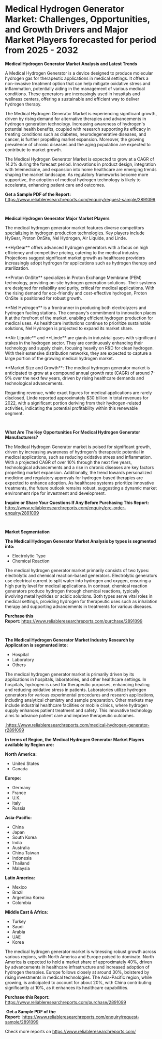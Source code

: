 <p><h1>Medical Hydrogen Generator Market: Challenges, Opportunities, and Growth Drivers and Major Market Players forecasted for period from 2025 - 2032</h1></p><p><strong>Medical Hydrogen Generator Market Analysis and Latest Trends</strong></p>
<p><p>A Medical Hydrogen Generator is a device designed to produce molecular hydrogen gas for therapeutic applications in medical settings. It offers a non-invasive treatment option that can help mitigate oxidative stress and inflammation, potentially aiding in the management of various medical conditions. These generators are increasingly used in hospitals and wellness centers, offering a sustainable and efficient way to deliver hydrogen therapy.</p><p>The Medical Hydrogen Generator Market is experiencing significant growth, driven by rising demand for alternative therapies and advancements in hydrogen generation technology. Increasing awareness of hydrogen's potential health benefits, coupled with research supporting its efficacy in treating conditions such as diabetes, neurodegenerative diseases, and cancer, is further propelling market expansion. Moreover, the growing prevalence of chronic diseases and the aging population are expected to contribute to market growth.</p><p>The Medical Hydrogen Generator Market is expected to grow at a CAGR of 14.2% during the forecast period. Innovations in product design, integration with telemedicine, and expansion into home healthcare are emerging trends shaping the market landscape. As regulatory frameworks become more supportive, the adoption of medical hydrogen technology is likely to accelerate, enhancing patient care and outcomes.</p></p>
<p><strong>Get a Sample PDF of the Report:&nbsp;</strong> <a href="https://www.reliableresearchreports.com/enquiry/request-sample/2891099?utm_campaign=2734&utm_medium=2&utm_source=Github&utm_content=ia&utm_term=14032025&utm_id=medical-hydrogen-generator">https://www.reliableresearchreports.com/enquiry/request-sample/2891099</a></p>
<p>&nbsp;</p>
<p><strong>Medical Hydrogen Generator Major Market Players</strong></p>
<p><p>The medical hydrogen generator market features diverse competitors specializing in hydrogen production technologies. Key players include HyGear, Proton OnSite, Nel Hydrogen, Air Liquide, and Linde.</p><p>**HyGear** offers advanced hydrogen generators with a focus on high efficiency and competitive pricing, catering to the medical industry. Projections suggest significant market growth as healthcare providers increasingly adopt hydrogen for applications such as hydrogen therapy and sterilization.</p><p>**Proton OnSite** specializes in Proton Exchange Membrane (PEM) technology, providing on-site hydrogen generation solutions. Their systems are designed for reliability and purity, critical for medical applications. With the rising demand for eco-friendly and cost-effective hydrogen, Proton OnSite is positioned for robust growth.</p><p>**Nel Hydrogen** is a frontrunner in producing both electrolyzers and hydrogen fueling stations. The company's commitment to innovation places it at the forefront of the market, enabling efficient hydrogen production for medical uses. As healthcare institutions continue to prioritize sustainable solutions, Nel Hydrogen is projected to expand its market share.</p><p>**Air Liquide** and **Linde** are giants in industrial gases with significant stakes in the hydrogen sector. They are continuously enhancing their technology and supply chain, focusing heavily on R&D for clean hydrogen. With their extensive distribution networks, they are expected to capture a large portion of the growing medical hydrogen market.</p><p>**Market Size and Growth**: The medical hydrogen generator market is anticipated to grow at a compound annual growth rate (CAGR) of around 7-9% over the next few years, driven by rising healthcare demands and technological advancements.</p><p>Regarding revenue, while exact figures for medical applications are rarely disclosed, Linde reported approximately $30 billion in total revenues for 2022, with a significant portion deriving from their hydrogen-related activities, indicating the potential profitability within this renewable segment.</p></p>
<p>&nbsp;</p>
<p><strong>What Are The Key Opportunities For Medical Hydrogen Generator Manufacturers?</strong></p>
<p><p>The Medical Hydrogen Generator market is poised for significant growth, driven by increasing awareness of hydrogen's therapeutic potential in medical applications, such as reducing oxidative stress and inflammation. With a projected CAGR of over 10% through the next five years, technological advancements and a rise in chronic diseases are key factors propelling market expansion. Additionally, the trend towards personalized medicine and regulatory approvals for hydrogen-based therapies are expected to enhance adoption. As healthcare systems prioritize innovative treatments, the future outlook remains robust, suggesting a dynamic market environment ripe for investment and development.</p></p>
<p><strong>Inquire or Share Your Questions If Any Before Purchasing This Report:</strong> <a href="https://www.reliableresearchreports.com/enquiry/pre-order-enquiry/2891099?utm_campaign=2734&utm_medium=2&utm_source=Github&utm_content=ia&utm_term=14032025&utm_id=medical-hydrogen-generator">https://www.reliableresearchreports.com/enquiry/pre-order-enquiry/2891099</a></p>
<p>&nbsp;</p>
<p><strong>Market Segmentation</strong></p>
<p><strong>The Medical Hydrogen Generator Market Analysis by types is segmented into:</strong></p>
<p><ul><li> Electrolytic Type</li><li>Chemical Reaction </li></ul></p>
<p><p>The medical hydrogen generator market primarily consists of two types: electrolytic and chemical reaction-based generators. Electrolytic generators use electrical current to split water into hydrogen and oxygen, ensuring a high purity level for medical applications. In contrast, chemical reaction generators produce hydrogen through chemical reactions, typically involving metal hydrides or acidic solutions. Both types serve vital roles in medical settings, providing hydrogen for therapeutic uses such as inhalation therapy and supporting advancements in treatments for various diseases.</p></p>
<p><strong>Purchase this Report:&nbsp;</strong><a href="https://www.reliableresearchreports.com/purchase/2891099?utm_campaign=2734&utm_medium=2&utm_source=Github&utm_content=ia&utm_term=14032025&utm_id=medical-hydrogen-generator">https://www.reliableresearchreports.com/purchase/2891099</a></p>
<p>&nbsp;</p>
<p><strong>The Medical Hydrogen Generator Market Industry Research by Application is segmented into:</strong></p>
<p><ul><li> Hospital</li><li>Laboratory</li><li>Others </li></ul></p>
<p><p>The medical hydrogen generator market is primarily driven by its applications in hospitals, laboratories, and other healthcare settings. In hospitals, hydrogen is used for therapeutic purposes, enhancing healing and reducing oxidative stress in patients. Laboratories utilize hydrogen generators for various experimental procedures and research applications, including analytical chemistry and sample preparation. Other markets may include industrial healthcare facilities or mobile clinics, where hydrogen supply enhances patient treatment and safety. This innovative technology aims to advance patient care and improve therapeutic outcomes.</p></p>
<p><a href="https://www.reliableresearchreports.com/medical-hydrogen-generator-r2891099?utm_campaign=2734&utm_medium=2&utm_source=Github&utm_content=ia&utm_term=14032025&utm_id=medical-hydrogen-generator">&nbsp;https://www.reliableresearchreports.com/medical-hydrogen-generator-r2891099</a></p>
<p><strong>In terms of Region, the Medical Hydrogen Generator Market Players available by Region are:</strong></p>
<p>
    <p> <strong> North America: </strong>
        <ul>
            <li>United States</li>
            <li>Canada</li>
        </ul>
        </p> 
    <p> <strong> Europe: </strong>
        <ul>
            <li>Germany</li>
            <li>France</li>
            <li>U.K.</li>
            <li>Italy</li>
            <li>Russia</li>
        </ul>
        </p> 
    <p> <strong> Asia-Pacific: </strong>
        <ul>
            <li>China</li>
            <li>Japan</li>
            <li>South Korea</li>
            <li>India</li>
            <li>Australia</li>
            <li>China Taiwan</li>
            <li>Indonesia</li>
            <li>Thailand</li>
            <li>Malaysia</li>
        </ul>
        </p> 
    <p> <strong> Latin America: </strong>
        <ul>
            <li>Mexico</li>
            <li>Brazil</li>
            <li>Argentina Korea</li>
            <li>Colombia</li>
        </ul>
        </p> 
    <p> <strong> Middle East & Africa: </strong>
        <ul>
            <li>Turkey</li>
            <li>Saudi</li>
            <li>Arabia</li>
            <li>UAE</li>
            <li>Korea</li>
        </ul>
    </p>
    </p>
<p><p>The medical hydrogen generator market is witnessing robust growth across various regions, with North America and Europe poised to dominate. North America is expected to hold a market share of approximately 40%, driven by advancements in healthcare infrastructure and increased adoption of hydrogen therapies. Europe follows closely at around 30%, bolstered by rising investments in medical technologies. The Asia-Pacific region, while growing, is anticipated to account for about 20%, with China contributing significantly at 10%, as it enhances its healthcare capabilities.</p></p>
<p><strong>Purchase this Report: </strong><a href="https://www.reliableresearchreports.com/purchase/2891099?utm_campaign=2734&utm_medium=2&utm_source=Github&utm_content=ia&utm_term=14032025&utm_id=medical-hydrogen-generator">https://www.reliableresearchreports.com/purchase/2891099</a></p>
<p>&nbsp;<strong>Get a Sample PDF of the Report:&nbsp;&nbsp;</strong><a href="https://www.reliableresearchreports.com/enquiry/request-sample/2891099?utm_campaign=2734&utm_medium=2&utm_source=Github&utm_content=ia&utm_term=14032025&utm_id=medical-hydrogen-generator">https://www.reliableresearchreports.com/enquiry/request-sample/2891099</a></p>
<p><strong></strong></p>
<p>Check more reports on <a href="https://www.reliableresearchreports.com/?utm_campaign=2734&utm_medium=2&utm_source=Github&utm_content=ia&utm_term=14032025&utm_id=medical-hydrogen-generator">https://www.reliableresearchreports.com/</a></p>